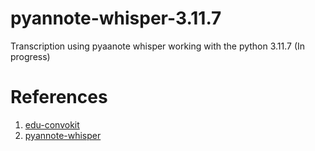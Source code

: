 # pyannote-whisper-3.11.7
 Transcription using pyaanote whisper working with the python 3.11.7 (In progress)

# References
1. [edu-convokit](https://github.com/stanfordnlp/edu-convokit.git)
2. [pyannote-whisper](https://github.com/bakharia/pyannote-whisper.git)
